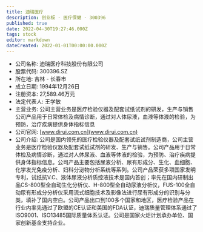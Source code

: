 ```yaml
---
title: 迪瑞医疗
description: 创业板 - 医疗保健 - 300396
published: true
date: 2022-04-30T19:27:46.000Z
tags: stock
editor: markdown
dateCreated: 2022-01-01T00:00:00.000Z
---
```


- 公司名称: 迪瑞医疗科技股份有限公司
- 股票代码: 300396.SZ
- 所在地: 吉林 - 长春市
- 成立日期: 1994年12月26日
- 注册资本: 27,589.46万元
- 法定代表人: 王学敏
- 主营业务: 公司主营业务是医疗检验仪器及配套试纸试剂的研发，生产与销售公司产品用于日常体检及病情诊断，通过对人体尿液，血液等体液的检验，为预防，治疗疾病提供身体指标信息
- 公司官网: [www.dirui.com.cn](www.dirui.com.cn)
- 公司介绍: 公司是国内领先的医疗检验仪器及配套试纸试剂制造商，公司主营业务是医疗检验仪器及配套试纸试剂的研发、生产与销售。公司产品用于日常体检及病情诊断，通过对人体尿液、血液等体液的检验，为预防、治疗疾病提供身体指标信息。公司产品主要包括尿液分析、尿有形成分、生化、血细胞、化学发光免疫分析、妇科分泌物分析系统等系列。公司产品荣获多项国家发明专利，试纸抗V.C、液体尿液分析质控液技术是国内首创；率先在国内研制出品CS-800型全自动生化分析仪、H-800型全自动尿液分析仪，FUS-100全自动尿有形成分分析仪采用流式细胞技术及影像法进行尿有形成分的识别与分类，填补了国内空白。公司产品出口到100多个国家和地区，医疗检验产品在行业内率先通过了欧盟的CE认证和美国的FDA认证，迪瑞质量管理体系通过了ISO9001、ISO13485国际质量体系认证。公司是国家火炬计划承办单位、国家创新基金支持企业。


